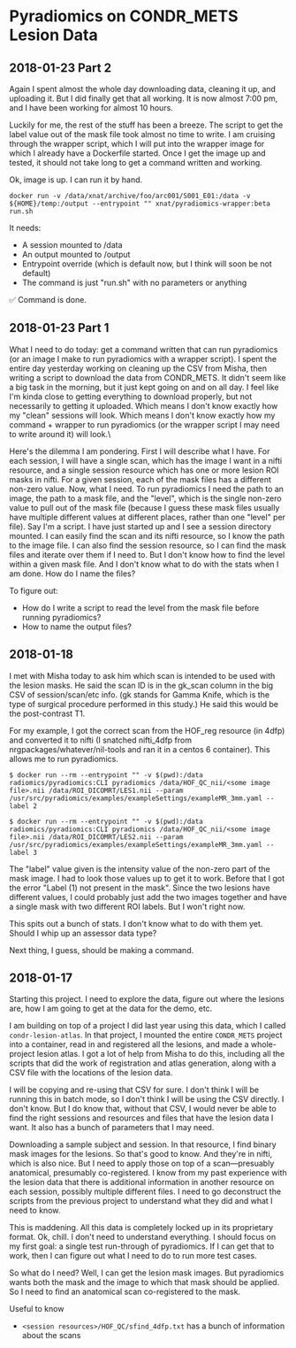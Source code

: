 # Pyradiomics on CONDR_METS Lesion Data

## 2018-01-23 Part 2

Again I spent almost the whole day downloading data, cleaning it up, and uploading it. But I did finally get that all working. It is now almost 7:00 pm, and I have been working for almost 10 hours.

Luckily for me, the rest of the stuff has been a breeze. The script to get the label value out of the mask file took almost no time to write. I am cruising through the wrapper script, which I will put into the wrapper image for which I already have a Dockerfile started. Once I get the image up and tested, it should not take long to get a command written and working.

Ok, image is up. I can run it by hand.

    docker run -v /data/xnat/archive/foo/arc001/S001_E01:/data -v ${HOME}/temp:/output --entrypoint "" xnat/pyradiomics-wrapper:beta run.sh

It needs:

* A session mounted to /data
* An output mounted to /output
* Entrypoint override (which is default now, but I think will soon be not default)
* The command is just "run.sh" with no parameters or anything

✅ Command is done.

## 2018-01-23 Part 1

What I need to do today: get a command written that can run pyradiomics (or an image I make to run pyradiomics with a wrapper script). I spent the entire day yesterday working on cleaning up the CSV from Misha, then writing a script to download the data from CONDR_METS. It didn't seem like a big task in the morning, but it just kept going on and on all day. I feel like I'm kinda close to getting everything to download properly, but not necessarily to getting it uploaded. Which means I don't know exactly how my "clean" sessions will look. Which means I don't know exactly how my command + wrapper to run pyradiomics (or the wrapper script I may need to write around it) will look.\

Here's the dilemma I am pondering. First I will describe what I have. For each session, I will have a single scan, which has the image I want in a nifti resource, and a single session resource which has one or more lesion ROI masks in nifti. For a given session, each of the mask files has a different non-zero value. Now, what I need. To run pyradiomics I need the path to an image, the path to a mask file, and the "level", which is the single non-zero value to pull out of the mask file (because I guess these mask files usually have multiple different values at different places, rather than one "level" per file).
Say I'm a script. I have just started up and I see a session directory mounted. I can easily find the scan and its nifti resource, so I know the path to the image file. I can also find the session resource, so I can find the mask files and iterate over them if I need to. But I don't know how to find the level within a given mask file. And I don't know what to do with the stats when I am done. How do I name the files?

To figure out:

* How do I write a script to read the level from the mask file before running pyradiomics?
* How to name the output files?

## 2018-01-18
I met with Misha today to ask him which scan is intended to be used with the lesion masks. He said the scan ID is in the gk_scan column in the big CSV of session/scan/etc info. (gk stands for Gamma Knife, which is the type of surgical procedure performed in this study.) He said this would be the post-contrast T1.

For my example, I got the correct scan from the HOF_reg resource (in 4dfp) and converted it to nifti (I snatched nifti_4dfp from nrgpackages/whatever/nil-tools and ran it in a centos 6 container). This allows me to run pyradiomics.

    $ docker run --rm --entrypoint "" -v $(pwd):/data radiomics/pyradiomics:CLI pyradiomics /data/HOF_QC_nii/<some image file>.nii /data/ROI_DICOMRT/LES1.nii --param /usr/src/pyradiomics/examples/exampleSettings/exampleMR_3mm.yaml --label 2

    $ docker run --rm --entrypoint "" -v $(pwd):/data radiomics/pyradiomics:CLI pyradiomics /data/HOF_QC_nii/<some image file>.nii /data/ROI_DICOMRT/LES2.nii --param /usr/src/pyradiomics/examples/exampleSettings/exampleMR_3mm.yaml --label 3

The "label" value given is the intensity value of the non-zero part of the mask image. I had to look those values up to get it to work. Before that I got the error "Label (1) not present in the mask". Since the two lesions have different values, I could probably just add the two images together and have a single mask with two different ROI labels. But I won't right now.

This spits out a bunch of stats. I don't know what to do with them yet. Should I whip up an assessor data type?

Next thing, I guess, should be making a command.

## 2018-01-17

Starting this project. I need to explore the data, figure out where the lesions are, how I am going to get at the data for the demo, etc.

I am building on top of a project I did last year using this data, which I called `condr-lesion-atlas`. In that project, I mounted the entire `CONDR_METS` project into a container, read in and registered all the lesions, and made a whole-project lesion atlas. I got a lot of help from Misha to do this, including all the scripts that did the work of registration and atlas generation, along with a CSV file with the locations of the lesion data.

I will be copying and re-using that CSV for sure. I don't think I will be running this in batch mode, so I don't think I will be using the CSV directly. I don't know. But I do know that, without that CSV, I would never be able to find the right sessions and resources and files that have the lesion data I want. It also has a bunch of parameters that I may need.

Downloading a sample subject and session. In that resource, I find binary mask images for the lesions. So that's good to know. And they're in nifti, which is also nice. But I need to apply those on top of a scan—presuably anatomical, presumably co-registered. I know from my past experience with the lesion data that there is additional information in another resource on each session, possibly multiple different files. I need to go deconstruct the scripts from the previous project to understand what they did and what I need to know.

This is maddening. All this data is completely locked up in its proprietary format. Ok, chill. I don't need to understand everything. I should focus on my first goal: a single test run-through of pyradiomics. If I can get that to work, then I can figure out what I need to do to run more test cases.

So what do I need? Well, I can get the lesion mask images. But pyradiomics wants both the mask and the image to which that mask should be applied. So I need to find an anatomical scan co-registered to the mask.

Useful to know

* `<session resources>/HOF_QC/sfind_4dfp.txt` has a bunch of information about the scans